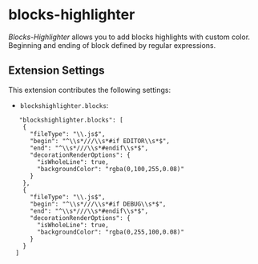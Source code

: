 # blocks-highlighter

*Blocks-Highlighter* allows you to add blocks highlights with custom color.
Beginning and ending of block defined by regular expressions.


## Extension Settings

This extension contributes the following settings:

* `blockshighlighter.blocks`: 
```
   "blockshighlighter.blocks": [
    {
      "fileType": "\\.js$",
      "begin": "^\\s*///\\s*#if EDITOR\\s*$",
      "end": "^\\s*///\\s*#endif\\s*$",
      "decorationRenderOptions": {
        "isWholeLine": true,
        "backgroundColor": "rgba(0,100,255,0.08)"
      }
    },
    {
      "fileType": "\\.js$",
      "begin": "^\\s*///\\s*#if DEBUG\\s*$",
      "end": "^\\s*///\\s*#endif\\s*$",
      "decorationRenderOptions": {
        "isWholeLine": true,
        "backgroundColor": "rgba(0,255,100,0.08)"
      }
    }
  ]
```
